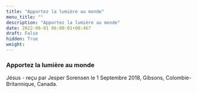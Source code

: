 ```yaml
---
title: "Apportez la lumière au monde"
menu_title: ""
description: "Apportez la lumière au monde"
date: 2022-06-01 06:00:01+00:467
draft: False
hidden: True
weight:
---
```

### Apportez la lumière au monde

Jésus - reçu par Jesper Sorensen le 1 Septembre 2018, Gibsons, Colombie-Britannique, Canada.



